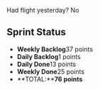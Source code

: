 Had flight yesterday? No

## Sprint Status
-   **Weekly Backlog**37 points
-   **Daily Backlog**1 points
-   **Daily Done**13 points
-   **Weekly Done**25 points
-   **TOTAL:****76 points**
